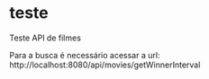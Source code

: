 # teste
Teste API de filmes

Para a busca é necessário acessar a url:
http://localhost:8080/api/movies/getWinnerInterval
